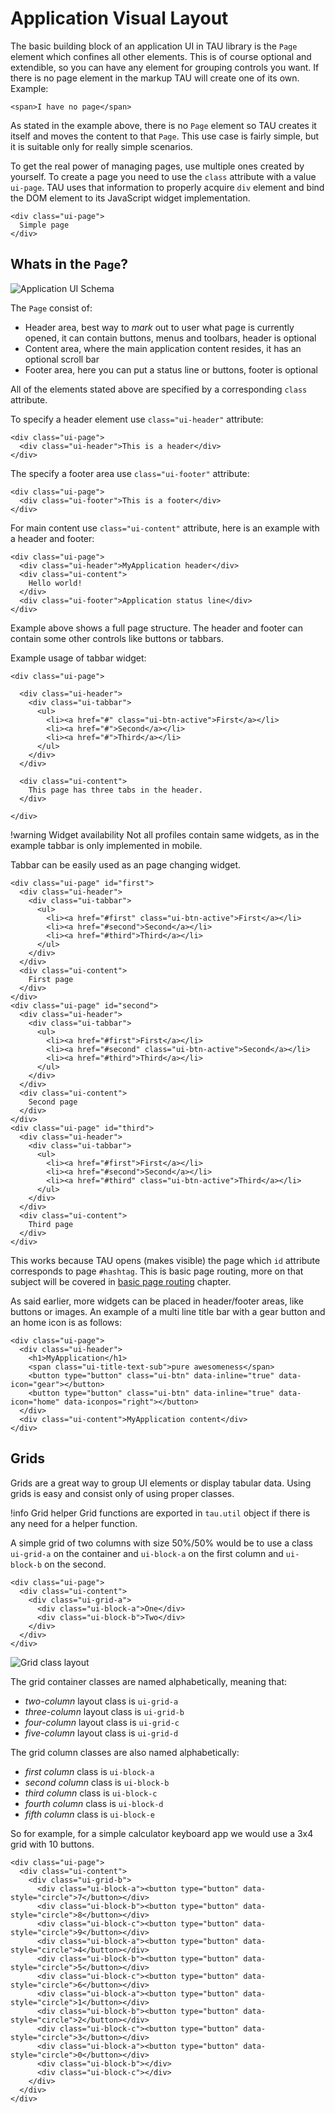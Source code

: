 # Application Visual Layout

The basic building block of an application UI in TAU library is the `Page` element which
confines all other elements. This is of course optional and extendible, so you can have
any element for grouping controls you want. If there is no page element in the markup
TAU will create one of its own. Example:

```mobile-wearable-tv
<span>I have no page</span>
```

As stated in the example above, there is no `Page` element so TAU creates it itself
and moves the content to that `Page`. This use case is fairly simple, but it is suitable
only for really simple scenarios.

To get the real power of managing pages, use multiple ones created by yourself. To
create a page you need to use the `class` attribute with a value `ui-page`. TAU uses
that information to properly acquire `div` element and bind the DOM element to its JavaScript
widget implementation.

```mobile-wearable-tv
<div class="ui-page">
  Simple page
</div>
```

## Whats in the `Page`?

![Application UI Schema](/drawings/application_page_layout.svg "Application UI Schema")

The `Page` consist of:
* Header area, best way to *mark* out to user what page is currently opened,
  it can contain buttons, menus and toolbars, header is optional
* Content area, where the main application content resides, it has an optional scroll bar
* Footer area, here you can put a status line or buttons, footer is optional

All of the elements stated above are specified by a corresponding `class` attribute.

To specify a header element use `class="ui-header"` attribute:

```mobile-wearable-tv
<div class="ui-page">
  <div class="ui-header">This is a header</div>
</div>
```

The specify a footer area use `class="ui-footer"` attribute:

```mobile-wearable-tv
<div class="ui-page">
  <div class="ui-footer">This is a footer</div>
</div>
```

For main content use `class="ui-content"` attribute, here is an example with a header
and footer:

```mobile-wearable-tv
<div class="ui-page">
  <div class="ui-header">MyApplication header</div>
  <div class="ui-content">
    Hello world!
  </div>
  <div class="ui-footer">Application status line</div>
</div>
```

Example above shows a full page structure. The header and footer can contain some other
controls like buttons or tabbars.

Example usage of tabbar widget:

```mobile
<div class="ui-page">

  <div class="ui-header">
    <div class="ui-tabbar">
      <ul>
        <li><a href="#" class="ui-btn-active">First</a></li>
        <li><a href="#">Second</a></li>
        <li><a href="#">Third</a></li>
      </ul>
    </div>
  </div>

  <div class="ui-content">
    This page has three tabs in the header.
  </div>

</div>
```

!warning
Widget availability
Not all profiles contain same widgets, as in the example tabbar is only implemented in mobile.

Tabbar can be easily used as an page changing widget.

```mobile
<div class="ui-page" id="first">
  <div class="ui-header">
    <div class="ui-tabbar">
      <ul>
        <li><a href="#first" class="ui-btn-active">First</a></li>
        <li><a href="#second">Second</a></li>
        <li><a href="#third">Third</a></li>
      </ul>
    </div>
  </div>
  <div class="ui-content">
    First page
  </div>
</div>
<div class="ui-page" id="second">
  <div class="ui-header">
    <div class="ui-tabbar">
      <ul>
        <li><a href="#first">First</a></li>
        <li><a href="#second" class="ui-btn-active">Second</a></li>
        <li><a href="#third">Third</a></li>
      </ul>
    </div>
  </div>
  <div class="ui-content">
    Second page
  </div>
</div>
<div class="ui-page" id="third">
  <div class="ui-header">
    <div class="ui-tabbar">
      <ul>
        <li><a href="#first">First</a></li>
        <li><a href="#second">Second</a></li>
        <li><a href="#third" class="ui-btn-active">Third</a></li>
      </ul>
    </div>
  </div>
  <div class="ui-content">
    Third page
  </div>
</div>
```

This works because TAU opens (makes visible) the page which `id` attribute corresponds
to page `#hashtag`. This is basic page routing, more on that subject will be covered in
[basic page routing](basic_page_routing.html) chapter.

As said earlier, more widgets can be placed in header/footer areas, like buttons or
images. An example of a multi line title bar with a gear button and an home icon is as
follows:

```mobile
<div class="ui-page">
  <div class="ui-header">
    <h1>MyApplication</h1>
    <span class="ui-title-text-sub">pure awesomeness</span>
    <button type="button" class="ui-btn" data-inline="true" data-icon="gear"></button>
    <button type="button" class="ui-btn" data-inline="true" data-icon="home" data-iconpos="right"></button>
  </div>
  <div class="ui-content">MyApplication content</div>
</div>
```

## Grids

Grids are a great way to group UI elements or display tabular data. Using grids is easy
and consist only of using proper classes.

!info
Grid helper
Grid functions are exported in `tau.util` object if there is any need for a helper function.

A simple grid of two columns with size 50%/50% would be to use a class `ui-grid-a` on
the container and `ui-block-a` on the first column and `ui-block-b` on the second.

```mobile
<div class="ui-page">
  <div class="ui-content">
    <div class="ui-grid-a">
      <div class="ui-block-a">One</div>
      <div class="ui-block-b">Two</div>
    </div>
  </div>
</div>
```

![Grid class layout](/drawings/grid_layout.svg)

The grid container classes are named alphabetically, meaning that:
* _two-column_ layout class is `ui-grid-a`
* _three-column_ layout class is `ui-grid-b`
* _four-column_ layout class is `ui-grid-c`
* _five-column_ layout class is `ui-grid-d`

The grid column classes are also named alphabetically:
* _first column_ class is `ui-block-a`
* _second column_ class is `ui-block-b`
* _third column_ class is `ui-block-c`
* _fourth column_ class is `ui-block-d`
* _fifth column_ class is `ui-block-e`

So for example, for a simple calculator keyboard app we would use a 3x4 grid with 10
buttons.

```mobile
<div class="ui-page">
  <div class="ui-content">
    <div class="ui-grid-b">
      <div class="ui-block-a"><button type="button" data-style="circle">7</button></div>
      <div class="ui-block-b"><button type="button" data-style="circle">8</button></div>
      <div class="ui-block-c"><button type="button" data-style="circle">9</button></div>
      <div class="ui-block-a"><button type="button" data-style="circle">4</button></div>
      <div class="ui-block-b"><button type="button" data-style="circle">5</button></div>
      <div class="ui-block-c"><button type="button" data-style="circle">6</button></div>
      <div class="ui-block-a"><button type="button" data-style="circle">1</button></div>
      <div class="ui-block-b"><button type="button" data-style="circle">2</button></div>
      <div class="ui-block-c"><button type="button" data-style="circle">3</button></div>
      <div class="ui-block-a"><button type="button" data-style="circle">0</button></div>
      <div class="ui-block-b"></div>
      <div class="ui-block-c"></div>
    </div>
  </div>
</div>
```

